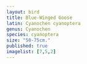 ```yaml
---
layout: bird
title: Blue-Winged Goose
latin: Cyanochen cyanoptera
genus: Cyanochen
species: cyanoptera
size: "50-75cm."
published: true
imagelist: [7,5,2]
---
```



